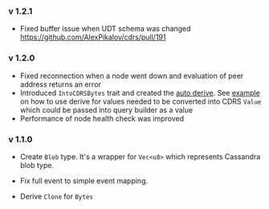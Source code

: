 ### v 1.2.1

* Fixed buffer issue when UDT schema was changed https://github.com/AlexPikalov/cdrs/pull/191

### v 1.2.0

* Fixed reconnection when a node went down and evaluation of peer address returns an error
* Introduced `IntoCDRSBytes` trait and created the [auto derive](https://github.com/AlexPikalov/into-cdrs-value-derive). See [example](https://github.com/AlexPikalov/into-cdrs-value-derive/tree/master/example) on how to use derive for values needed to be converted into CDRS `Value` which could be passed into query builder as a value
* Performance of node health check was improved

### v 1.1.0

* Create `Blob` type. It's a wrapper for `Vec<u8>` which represents Cassandra
  blob type.

* Fix full event to simple event mapping.

* Derive `Clone` for `Bytes`
